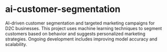 # ai-customer-segmentation
AI-driven customer segmentation and targeted marketing campaigns for D2C businesses. This project uses machine learning techniques to segment customers based on behavior and suggests personalized marketing strategies. Ongoing development includes improving model accuracy and scalability.
